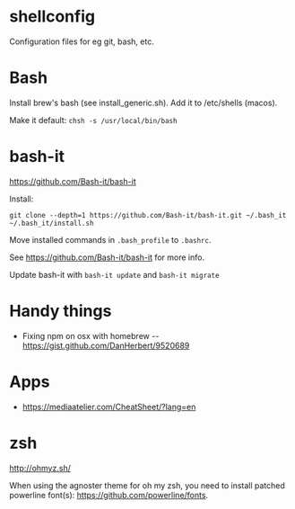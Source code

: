 shellconfig
===========

Configuration files for eg git, bash, etc.

Bash
===
Install brew's bash (see install_generic.sh).
Add it to /etc/shells (macos).

Make it default: `chsh -s /usr/local/bin/bash`

bash-it
====
https://github.com/Bash-it/bash-it

Install:
```
git clone --depth=1 https://github.com/Bash-it/bash-it.git ~/.bash_it
~/.bash_it/install.sh
```

Move installed commands in `.bash_profile` to `.bashrc`.

See https://github.com/Bash-it/bash-it for more info.

Update bash-it with `bash-it update` and `bash-it migrate`

Handy things
===
- Fixing npm on osx with homebrew
-- https://gist.github.com/DanHerbert/9520689


Apps
===
- https://mediaatelier.com/CheatSheet/?lang=en

zsh
===
http://ohmyz.sh/

When using the agnoster theme for oh my zsh, you need to install patched powerline font(s): https://github.com/powerline/fonts.


